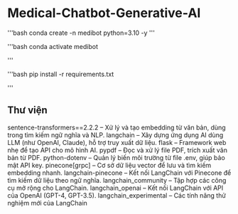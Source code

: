 # Medical-Chatbot-Generative-AI
'''bash
conda create -n medibot python=3.10 -y
'''

'''bash
conda activate medibot

'''

'''bash
pip install -r requirements.txt

'''


## Thư viện
sentence-transformers==2.2.2 – Xử lý và tạo embedding từ văn bản, dùng trong tìm kiếm ngữ nghĩa và NLP.
langchain – Xây dựng ứng dụng AI dùng LLM (như OpenAI, Claude), hỗ trợ truy xuất dữ liệu.
flask – Framework web nhẹ để tạo API cho mô hình AI.
pypdf – Đọc và xử lý file PDF, trích xuất văn bản từ PDF.
python-dotenv – Quản lý biến môi trường từ file .env, giúp bảo mật API key.
pinecone[grpc] – Cơ sở dữ liệu vector để lưu và tìm kiếm embedding nhanh.
langchain-pinecone – Kết nối LangChain với Pinecone để tìm kiếm dữ liệu theo ngữ nghĩa.
langchain_community – Tập hợp các công cụ mở rộng cho LangChain.
langchain_openai – Kết nối LangChain với API của OpenAI (GPT-4, GPT-3.5).
langchain_experimental – Các tính năng thử nghiệm mới của LangChain